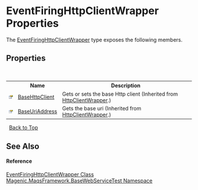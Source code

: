 # EventFiringHttpClientWrapper Properties
 

The <a href="#/MAQS_4/WebServices_AUTOGENERATED/EventFiringHttpClientWrapper_Class">EventFiringHttpClientWrapper</a> type exposes the following members.


## Properties
&nbsp;<table><tr><th></th><th>Name</th><th>Description</th></tr><tr><td>![Public property](media/pubproperty.gif "Public property")</td><td><a href="#/MAQS_4/WebServices_AUTOGENERATED/HttpClientWrapper-BaseHttpClient_Property">BaseHttpClient</a></td><td>
Gets or sets the base Http client
 (Inherited from <a href="#/MAQS_4/WebServices_AUTOGENERATED/HttpClientWrapper_Class">HttpClientWrapper</a>.)</td></tr><tr><td>![Public property](media/pubproperty.gif "Public property")</td><td><a href="#/MAQS_4/WebServices_AUTOGENERATED/HttpClientWrapper-BaseUriAddress_Property">BaseUriAddress</a></td><td>
Gets the base uri
 (Inherited from <a href="#/MAQS_4/WebServices_AUTOGENERATED/HttpClientWrapper_Class">HttpClientWrapper</a>.)</td></tr></table>&nbsp;
<a href="#eventfiringhttpclientwrapper-properties">Back to Top</a>

## See Also


#### Reference
<a href="#/MAQS_4/WebServices_AUTOGENERATED/EventFiringHttpClientWrapper_Class">EventFiringHttpClientWrapper Class</a><br /><a href="#/MAQS_4/WebServices_AUTOGENERATED/Magenic-MaqsFramework-BaseWebServiceTest_Namespace">Magenic.MaqsFramework.BaseWebServiceTest Namespace</a><br />
